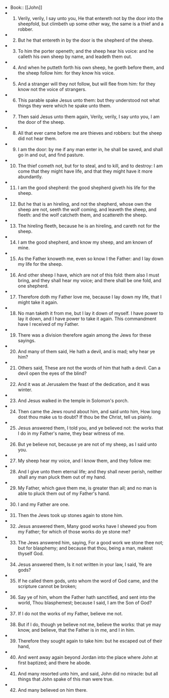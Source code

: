 - Book:: [[John]]
- 1. Verily, verily, I say unto you, He that entereth not by the door into the sheepfold, but climbeth up some other way, the same is a thief and a robber.
- 2. But he that entereth in by the door is the shepherd of the sheep.
- 3. To him the porter openeth; and the sheep hear his voice: and he calleth his own sheep by name, and leadeth them out.
- 4. And when he putteth forth his own sheep, he goeth before them, and the sheep follow him: for they know his voice.
- 5. And a stranger will they not follow, but will flee from him: for they know not the voice of strangers.
- 6. This parable spake Jesus unto them: but they understood not what things they were which he spake unto them.
- 7. Then said Jesus unto them again, Verily, verily, I say unto you, I am the door of the sheep.
- 8. All that ever came before me are thieves and robbers: but the sheep did not hear them.
- 9. I am the door: by me if any man enter in, he shall be saved, and shall go in and out, and find pasture.
- 10. The thief cometh not, but for to steal, and to kill, and to destroy: I am come that they might have life, and that they might have it more abundantly.
- 11. I am the good shepherd: the good shepherd giveth his life for the sheep.
- 12. But he that is an hireling, and not the shepherd, whose own the sheep are not, seeth the wolf coming, and leaveth the sheep, and fleeth: and the wolf catcheth them, and scattereth the sheep.
- 13. The hireling fleeth, because he is an hireling, and careth not for the sheep.
- 14. I am the good shepherd, and know my sheep, and am known of mine.
- 15. As the Father knoweth me, even so know I the Father: and I lay down my life for the sheep.
- 16. And other sheep I have, which are not of this fold: them also I must bring, and they shall hear my voice; and there shall be one fold, and one shepherd.
- 17. Therefore doth my Father love me, because I lay down my life, that I might take it again.
- 18. No man taketh it from me, but I lay it down of myself. I have power to lay it down, and I have power to take it again. This commandment have I received of my Father.
- 19. There was a division therefore again among the Jews for these sayings.
- 20. And many of them said, He hath a devil, and is mad; why hear ye him?
- 21. Others said, These are not the words of him that hath a devil. Can a devil open the eyes of the blind?
- 22. And it was at Jerusalem the feast of the dedication, and it was winter.
- 23. And Jesus walked in the temple in Solomon's porch.
- 24. Then came the Jews round about him, and said unto him, How long dost thou make us to doubt? If thou be the Christ, tell us plainly.
- 25. Jesus answered them, I told you, and ye believed not: the works that I do in my Father's name, they bear witness of me.
- 26. But ye believe not, because ye are not of my sheep, as I said unto you.
- 27. My sheep hear my voice, and I know them, and they follow me:
- 28. And I give unto them eternal life; and they shall never perish, neither shall any man pluck them out of my hand.
- 29. My Father, which gave them me, is greater than all; and no man is able to pluck them out of my Father's hand.
- 30. I and my Father are one.
- 31. Then the Jews took up stones again to stone him.
- 32. Jesus answered them, Many good works have I shewed you from my Father; for which of those works do ye stone me?
- 33. The Jews answered him, saying, For a good work we stone thee not; but for blasphemy; and because that thou, being a man, makest thyself God.
- 34. Jesus answered them, Is it not written in your law, I said, Ye are gods?
- 35. If he called them gods, unto whom the word of God came, and the scripture cannot be broken;
- 36. Say ye of him, whom the Father hath sanctified, and sent into the world, Thou blasphemest; because I said, I am the Son of God?
- 37. If I do not the works of my Father, believe me not.
- 38. But if I do, though ye believe not me, believe the works: that ye may know, and believe, that the Father is in me, and I in him.
- 39. Therefore they sought again to take him: but he escaped out of their hand,
- 40. And went away again beyond Jordan into the place where John at first baptized; and there he abode.
- 41. And many resorted unto him, and said, John did no miracle: but all things that John spake of this man were true.
- 42. And many believed on him there.
